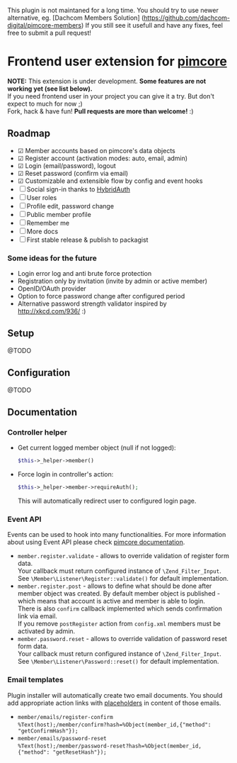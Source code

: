 This plugin is not maintaned for a long time. You should try to use newer alternative, eg. [Dachcom Members Solution] (https://github.com/dachcom-digital/pimcore-members)
If you still see it usefull and have any fixes, feel free to submit a pull request!

# Frontend user extension for [pimcore](http://www.pimcore.org/)

**NOTE:** This extension is under development. **Some features are not working yet (see list below).**  
If you need frontend user in your project you can give it a try. But don't expect to much for now ;)  
Fork, hack & have fun! **Pull requests are more than welcome!** :)

## Roadmap

* ☑ Member accounts based on pimcore's data objects
* ☑ Register account (activation modes: auto, email, admin)
* ☑ Login (email/password), logout
* ☑ Reset password (confirm via email)
* ☑ Customizable and extensible flow by config and event hooks
* ☐ Social sign-in thanks to [HybridAuth](https://github.com/hybridauth/hybridauth)
* ☐ User roles
* ☐ Profile edit, password change
* ☐ Public member profile
* ☐ Remember me
* ☐ More docs
* ☐ First stable release & publish to packagist

### Some ideas for the future
* Login error log and anti brute force protection
* Registration only by invitation (invite by admin or active member)
* OpenID/OAuth provider
* Option to force password change after configured period
* Alternative password strength validator inspired by http://xkcd.com/936/ :)

## Setup

@TODO

## Configuration

@TODO

## Documentation

### Controller helper

* Get current logged member object (null if not logged):  
    ```php
    $this->_helper->member()
    ```

* Force login in controller's action:
    ```php
    $this->_helper->member->requireAuth();
    ```
    This will automatically redirect user to configured login page.

### Event API

Events can be used to hook into many functionalities. For more information about using Event API
please check [pimcore documentation](https://www.pimcore.org/wiki/pages/viewpage.action?pageId=14551652).

* ```member.register.validate``` - allows to override validation of register form data.  
    Your callback must return configured instance of ```\Zend_Filter_Input```.  
    See ```\Member\Listener\Register::validate()``` for default implementation.
* ```member.register.post``` - allows to define what should be done after member object was created. 
    By default member object is published - which means that account is active and member
    is able to login.  
    There is also ```confirm``` callback implemented which sends confirmation link via email.  
    If you remove ```postRegister``` action from ```config.xml``` members must be activated by admin.
* ```member.password.reset``` - allows to override validation of password reset form data.  
    Your callback must return configured instance of ```\Zend_Filter_Input```.  
    See ```\Member\Listener\Password::reset()``` for default implementation.
    
### Email templates

Plugin installer will automatically create two email documents.
You should add appropriate action links with
[placeholders](https://www.pimcore.org/wiki/display/PIMCORE3/Placeholders) in content of those emails.
* ```member/emails/register-confirm```  
    ```%Text(host);/member/confirm?hash=%Object(member_id,{"method": "getConfirmHash"});```
* ```member/emails/password-reset```  
    ```%Text(host);/member/password-reset?hash=%Object(member_id,{"method": "getResetHash"});```
